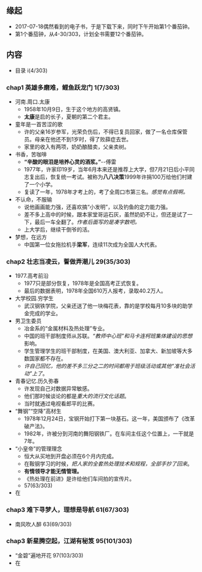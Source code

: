 ##  缘起
+ 2017-07-18偶然看到的电子书，于是下载下来，同时下午开始第1个番茄钟。
+ 第1个番茄钟，从4-30/303，计划全书需要12个番茄钟。

##  内容
+ 目录 i(4/303)
###  chap1 英雄多磨难，鲤鱼跃龙门  1(7/303)
+ 河南.周口.太康
	+ 1958年10月9日，生于这个地方的高贤镇。
	+ **太康**是启的长子，夏朝的第二个君主。
+ 童年是一首苦涩的歌
	+ 许的父亲16岁参军，光荣负伤后，不得已复员回家，做了一名仓库保管员。母亲在他还不到1岁时，得了败薛症去世。
	+ 家里的收入有两项，奶奶酿醋卖，父亲卖树。
+ 书香，苦咖啡
	+ **“辛酸的眼泪是培养心灵的酒浆。”**--傅雷
	+ 1977年，许家印19岁，当年6月本来还是推荐上大学，但7月21日后小平同志复出后，恢复统一考试。被称为**八八决策**1999年许捐100万给他们村建了一个小学。
	+ 复读了一年，1978年才考上的，考了全周口市第三名。*感觉有点假啊。*
+ 不认命，不服输
	+ 说他画画能力强，还喜欢搞“小发明”，以及钓鱼的定力能力强。
	+ 差不多上高中的时候，跟本家堂哥运石灰，虽然奶奶不让，但还是试了一下，最后一车全翻了。*作者后面写的是凑字数吧。*
	+ 上大学后，继续干倒爷的活。
+ 梦想，在远方
	+ 中国第一位女拖拉机手**梁军**，连续11次成为全国人大代表。

###  chap2 壮志当凌云，誓做弄潮儿 29(35/303)
+ 1977.高考前沿
	+ 1977只是部分恢复，1978年是全国高考正式恢复。
	+ 最后的数据表明，1978年全国610万人报考，录取40.2万人。
+ 大学校园.穷学生
	+ 武汉钢铁学院，父亲还送了他一块梅花表，靠的是学校每月10多块的助学金完成的学业。
+ 男卫生委员
	+ 冶金系的“金属材料及热处理”专业。
	+ 中国的班干部制度师从苏联。*“教师中心班”和马卡连柯班集体建设的思想*影响。
	+ 学生管理学生的班干部制度，在美国、澳大利亚、加拿大、新加坡等大多数国家都不存在。
	+ *许自己回忆，他的差不多三分之二的时间都用于班级活动或其他“准社会活动”上了*。
+ 青春记忆.历久弥春
	+ 许发现自己对数据异常敏感。
	+ 他们那时候谈论的都是*重大的流行文化话题*。
	+ 当时就通过电视看郎平的比赛。
+ “舞钢”“空降”高材生
	+ 1978年12月24日，宝钢开始打下第一块基石。这一年，美国颁布了《改革破产法》。
	+ 1982年，许被分到河南的舞阳钢铁厂。在车间主任这个位置上，一干就是7年。
+ “小皇帝”的管理理念
	+ 恒大从买地到开盘必须在6个月内完成。
	+ 在鞍钢学习的时候，*把人家的全套热处理技术和规程，全部手抄了回来*。
	+ **有情领导才能无情管理。**
	+ 《热处理在前进》是许给他们车间拍的宣传片。
	+ 57(63/303)
+ 在

###  chap3 难下寻梦人，理想是导航 61(67/303)
+ 南风吹人醉 63(69/303)

###  chap3 新星腾空起，江湖有秘笈 95(101/303)
+ “金碧”遍地开花  97(103/303)
+ 在
